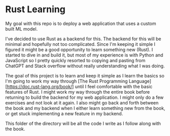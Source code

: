 # Rust Learning
My goal with this repo is to deploy a web application that uses a custom built ML model. 

I've decided to use Rust as a backend for this. 
The backend for this will be minimal and hopefully not too complicated. Since I'm keeping it simple I figured it might be a good opportunity to learn something new (Rust). 
I started to dive in and build it, but most of my experience is with Python and JavaScript so I pretty quickly resorted to copying and pasting from ChatGPT and Stack overflow without really understanding what I was doing. 

The goal of this project is to learn and keep it simple as I learn the basics so I'm going to work my way through [The Rust Programming Language][https://doc.rust-lang.org/book/] until I feel comfortable with the basic features of Rust.
I might work my way through the entire book before returning to build the backend for my web application. 
I might only do a few exercises and not look at it again.
I also might go back and forth between the book and my backend when I either learn something new from the book, or get stuck implementing a new feature in my backend. 

This folder of the directory will be all the code I write as I follow along with the book.
